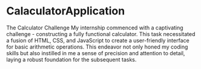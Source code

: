 # CalaculatorApplication
The Calculator Challenge My internship commenced with a captivating challenge - constructing a fully functional calculator. This task necessitated a fusion of HTML, CSS, and JavaScript to create a user-friendly interface for basic arithmetic operations. This endeavor not only honed my coding skills but also instilled in me a sense of precision and attention to detail, laying a robust foundation for the subsequent tasks.
